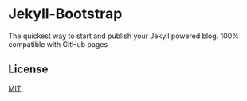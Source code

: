# Jekyll-Bootstrap

The quickest way to start and publish your Jekyll powered blog. 100% compatible with GitHub pages

## License

[MIT](http://opensource.org/licenses/MIT)
